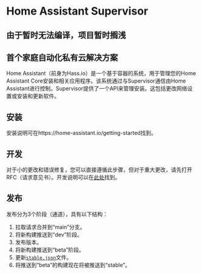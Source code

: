 # Home Assistant Supervisor
## 由于暂时无法编译，项目暂时搁浅
## 首个家庭自动化私有云解决方案

Home Assistant（前身为Hass.io）是一个基于容器的系统，用于管理您的Home Assistant Core安装和相关应用程序。该系统通过与Supervisor通信由Home Assistant进行控制。Supervisor提供了一个API来管理安装。这包括更改网络设置或安装和更新软件。

## 安装

安装说明可在https://home-assistant.io/getting-started找到。

## 开发

对于小的更改和错误修复，您可以直接遵循此步骤，但对于重大更改，请先打开RFC（请求意见书）。开发说明可以在[此处][development]找到。

## 发布

发布分为3个阶段（通道），具有以下结构：

1. 拉取请求合并到“main”分支。
2. 将新构建推送到“dev”阶段。
3. 发布版本。
4. 将新构建推送到“beta”阶段。
5. 更新[`stable.json`][stable]文件。
6. 将推送到“beta”的构建现在将被推送到“stable”。

[development]: https://developers.home-assistant.io/docs/supervisor/development
[stable]: https://github.com/home-assistant/version/blob/master/stable.json